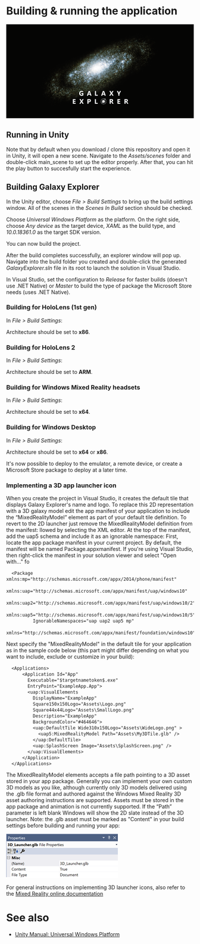 # Building & running the application

![BuildingGalaxyExplorer](Images/ge_app_icon_banner.png)

## Running in Unity

Note that by default when you download / clone this repository and open it in Unity, it will open a new scene. Navigate to the *Assets/scenes* folder and double-click main_scene to set up the editor properly. After that, you can hit the play button to succesfully start the experience.

## Building Galaxy Explorer

In the Unity editor, choose *File > Build Settings* to bring up the build settings window. All of the scenes in the *Scenes In Build* section should be checked.

Choose *Universal Windows Platform* as the platform. On the right side, choose *Any device* as the target device, *XAML* as the build type, and *10.0.18361.0* as the target SDK version.

You can now build the project.

After the build completes successfully, an explorer window will pop up. Navigate into the build folder you created and double-click the generated *GalaxyExplorer.sln* file in its root to launch the solution in Visual Studio.

In Visual Studio, set the configuration to *Release* for faster builds (doesn't use .NET Native) or *Master* to build the type of package the Microsoft Store needs (uses .NET Native).

### Building for HoloLens (1st gen)

In *File > Build Settings*:

Architecture should be set to **x86**.

### Building for HoloLens 2

In *File > Build Settings*:

Architecture should be set to **ARM**.

### Building for Windows Mixed Reality headsets

In *File > Build Settings*:

Architecture should be set to **x64**.

### Building for Windows Desktop

In *File > Build Settings*:

Architecture should be set to **x64** or **x86**.

It's now possible to deploy to the emulator, a remote device, or create a Microsoft Store package to deploy at a later time.

### Implementing a 3D app launcher icon

When you create the project in Visual Studio, it creates the default tile that displays Galaxy Explorer's name and logo. To replace this 2D representation with a 3D galaxy model edit the app manifest of your application to include the “MixedRealityModel” element as part of your default tile definition. To revert to the 2D launcher just remove the MixedRealityModel definition from the manifest:
llowed by selecting the XML editor.
At the top of the manifest, add the uap5 schema and include it as an ignorable namespace:
First, locate the app package manifest in your current project. By default, the manifest will be named Package.appxmanifest. If you're using Visual Studio, then right-click the manifest in your solution viewer and select "Open with..." fo

      <Package xmlns:mp="http://schemas.microsoft.com/appx/2014/phone/manifest" 
              xmlns:uap="http://schemas.microsoft.com/appx/manifest/uap/windows10" 
              xmlns:uap2="http://schemas.microsoft.com/appx/manifest/uap/windows10/2" 
              xmlns:uap5="http://schemas.microsoft.com/appx/manifest/uap/windows10/5"
              IgnorableNamespaces="uap uap2 uap5 mp"
              xmlns="http://schemas.microsoft.com/appx/manifest/foundation/windows10">
         
Next specify the "MixedRealityModel" in the default tile for your application as in the sample code below (this part might differ depending on what you want to include, exclude or customize in your build):

      <Applications>
          <Application Id="App"
            Executable="$targetnametoken$.exe"
            EntryPoint="ExampleApp.App">
            <uap:VisualElements
              DisplayName="ExampleApp"
              Square150x150Logo="Assets\Logo.png"
              Square44x44Logo="Assets\SmallLogo.png"
              Description="ExampleApp"
              BackgroundColor="#464646">
              <uap:DefaultTile Wide310x150Logo="Assets\WideLogo.png" >
                <uap5:MixedRealityModel Path="Assets\My3DTile.glb" />
              </uap:DefaultTile>
              <uap:SplashScreen Image="Assets\SplashScreen.png" />
            </uap:VisualElements>
          </Application>
      </Applications>

The MixedRealityModel elements accepts a file path pointing to a 3D asset stored in your app package. Generally you can implement your own custom 3D models as you like, although currently only 3D models delivered using the .glb file format and authored against the Windows Mixed Reality 3D asset authoring instructions are supported. Assets must be stored in the app package and animation is not currently supported. If the “Path” parameter is left blank Windows will show the 2D slate instead of the 3D launcher.
Note: the .glb asset must be marked as "Content" in your build settings before building and running your app:

![IncludeAsset](Images/3Dasset_include_VS.png)

For general instructions on implementing 3D launcher icons, also refer to the [Mixed Reality online documentation](https://docs.microsoft.com/en-us/windows/mixed-reality/implementing-3d-app-launchers)


# See also

- [Unity Manual: Universal Windows Platform](https://docs.unity3d.com/Manual/windowsstore-il2cpp.html)
